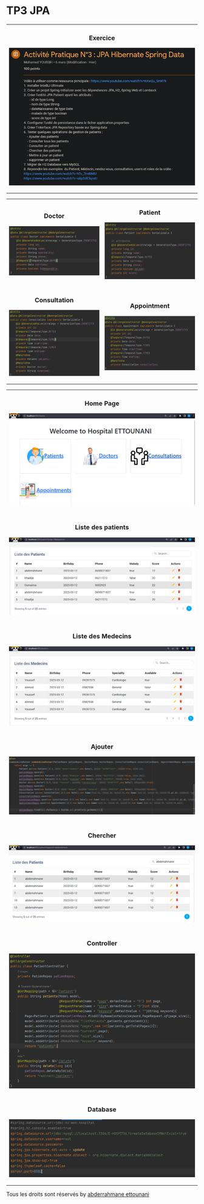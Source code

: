 # TP3 JPA 

<table>
<tr>
<td width="100%">
          <h3 align="center">Exercice</h3>
          <p align="center">
             <img src="demo/ex.png" alt="project example"/>
            </p>
        </td>
</tr>
</table>
<table>


 <tr>
      <td width="50%">
          <h3 align="center">Doctor</h3>
          <p align="center">
             <img src="demo/do.png" alt="project example"/>
            </p>
        </td>
	<td width="50%">
          <h3 align="center">Patient</h3>
          <p align="center">
             <img src="demo/p.png" alt="project example"/>
            </p>
        </td>
</tr>

 <tr>
      <td width="50%">
          <h3 align="center">Consultation</h3>
          <p align="center">
             <img src="demo/cons.png" alt="project example"/>
            </p>
        </td>
        <td width="50%">
          <h3 align="center">Appointment</h3>
          <p align="center">
             <img src="demo/app.png" alt="project example"/>
            </p>
        </td>
</tr>
</table>
<table>
<tr>
<td width="100%">
          <h3 align="center">Home Page</h3>
          <p align="center">
             <img src="demo/home.png" alt="project example"/>
            </p>
        </td>
</tr>
<tr>
<td width="100%">
          <h3 align="center">Liste des patients</h3>
          <p align="center">
             <img src="demo/patient.png" alt="project example"/>
            </p>
        </td>
</tr>
<tr>
<td width="100%">
          <h3 align="center">Liste des Medecins</h3>
          <p align="center">
             <img src="demo/doctor.png" alt="project example"/>
            </p>
        </td>
</tr>

<tr>
<td width="100%">
          <h3 align="center">Ajouter</h3>
          <p align="center">
             <img src="demo/add.png" alt="project example"/>
            </p>
        </td>
</tr>
<tr>
<td width="100%">
          <h3 align="center">Chercher</h3>
          <p align="center">
             <img src="demo/search.png" alt="project example"/>
            </p>
        </td>
</tr>
<tr>
<td width="100%">
          <h3 align="center">Controller</h3>
          <p align="center">
             <img src="demo/contr.png" alt="project example"/>
            </p>
        </td>
</tr>
<tr>
<td width="100%">
          <h3 align="center">Database</h3>
          <p align="center">
             <img src="demo/db.png" alt="project example"/>
            </p>
        </td>
</tr>
</table>

Tous les droits sont réservés by <a href="https://abbo.vercel.app/">abderrahmane ettounani</a> 